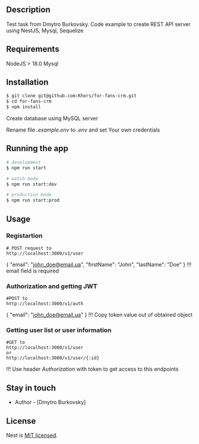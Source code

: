 ## Description

Test task from Dmytro Burkovsky. Code example to create REST API server using NestJS, Mysql, Sequelize

## Requirements

NodeJS > 18.0
Mysql

## Installation

```bash
$ git clone git@github.com:Khors/for-fans-crm.git
$ cd for-fans-crm
$ npm install
```
Create database using MySQL server

Rename file *.example.env* to *.env* and set Your own credentials

## Running the app

```bash
# development
$ npm run start

# watch mode
$ npm run start:dev

# production mode
$ npm run start:prod
```

## Usage

### Registartion
```
# POST request to 
http://localhost:3000/v1/user
```
{
  "email": "john_doe@email.ua",
  "firstName": "John",
  "lastName": "Doe"
}
!!! email field is required

### Authorization and getting JWT

```
#POST to 
http://localhost:3000/v1/auth
```
{
    "email": "john_doe@email.ua"
}
!!! Copy token value out of obtained object

### Getting user list or user information

```
#GET to
http://localhost:3000/v1/user
or
http://localhost:3000/v1/user/{:id}
```
!!! Use header *Authorization* with token to get access to this endpoints


## Stay in touch

- Author - [Dmytro Burkovsky]

## License

Nest is [MIT licensed](LICENSE).
